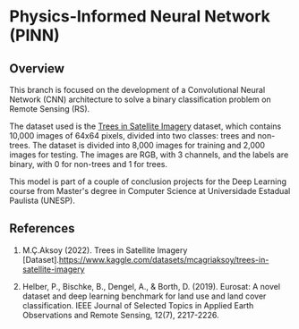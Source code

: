 # Physics-Informed Neural Network (PINN)

## Overview

This branch is focused on the development of a Convolutional Neural Network (CNN) architecture to solve a binary classification problem on Remote Sensing (RS). 

The dataset used is the [Trees in Satellite Imagery](https://www.kaggle.com/datasets/mcagriaksoy/trees-in-satellite-imagery) dataset, which contains 10,000 images of 64x64 pixels, divided into two classes: trees and non-trees. The dataset is divided into 8,000 images for training and 2,000 images for testing. The images are RGB, with 3 channels, and the labels are binary, with 0 for non-trees and 1 for trees.

This model is part of a couple of conclusion projects for the Deep Learning course from Master's degree in Computer Science at Universidade Estadual Paulista (UNESP).

## References

1. M.Ç.Aksoy (2022). Trees in Satellite Imagery [Dataset].https://www.kaggle.com/datasets/mcagriaksoy/trees-in-satellite-imagery

2. Helber, P., Bischke, B., Dengel, A., & Borth, D. (2019). Eurosat: A novel dataset and deep learning benchmark for land use and land cover classification. IEEE Journal of Selected Topics in Applied Earth Observations and Remote Sensing, 12(7), 2217-2226.